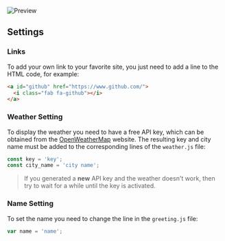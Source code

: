 ![Preview]([chrome.extension/assets/null-preview.png](https://github.com/Rog11/chrome-extension/blob/main/chrome.extension/assets/null-preview.png))

## Settings
### Links
To add your own link to your favorite site, you just need to add a line to the HTML code, for example:

```html
<a id="github" href="https://www.github.com/">
  <i class="fab fa-github"></i>
</a>
```

### Weather Setting
To display the weather you need to have a free API key, which can be obtained from the [OpenWeatherMap](https://openweathermap.org/api) website.
The resulting key and city name must be added to the corresponding lines of the `weather.js` file:

```js
const key = 'key';
const city_name = 'city name';
```
> If you generated a **new** API key and the weather doesn't work, then try to wait for a while until the key is activated.

### Name Setting
To set the name you need to change the line in the `greeting.js` file:

```js
var name = 'name';
```
